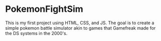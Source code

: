 # PokemonFightSim
This is my first project using HTML, CSS, and JS. The goal is to create a simple pokemon battle simulator akin to games that Gamefreak made for the DS systems in the 2000's.
